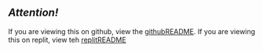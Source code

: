 ## _**Attention!**_
If you are viewing this on github, view the [githubREADME](). If you are viewing this on replit, view teh [replitREADME]()